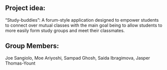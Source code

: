 ## Project idea: 
“Study-buddies”: A forum-style application designed to empower students to connect over mutual classes with the main goal being to allow students to more easily form study groups and meet their classmates.

## Group Members: 
Joe Sangiolo, Moe Ariyoshi, Sampad Ghosh, Saida Ibragimova, Jasper Thomas-Yount
